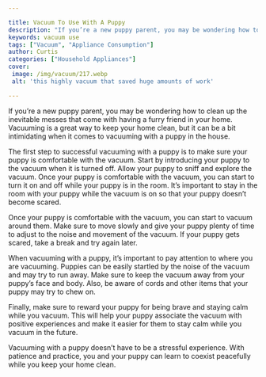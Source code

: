 ```yaml
---

title: Vacuum To Use With A Puppy
description: "If you’re a new puppy parent, you may be wondering how to clean up the inevitable messes that come with having a furry friend in y...learn more about it now"
keywords: vacuum use
tags: ["Vacuum", "Appliance Consumption"]
author: Curtis
categories: ["Household Appliances"]
cover: 
 image: /img/vacuum/217.webp
 alt: 'this highly vacuum that saved huge amounts of work'

---
```


If you’re a new puppy parent, you may be wondering how to clean up the inevitable messes that come with having a furry friend in your home. Vacuuming is a great way to keep your home clean, but it can be a bit intimidating when it comes to vacuuming with a puppy in the house.

The first step to successful vacuuming with a puppy is to make sure your puppy is comfortable with the vacuum. Start by introducing your puppy to the vacuum when it is turned off. Allow your puppy to sniff and explore the vacuum. Once your puppy is comfortable with the vacuum, you can start to turn it on and off while your puppy is in the room. It’s important to stay in the room with your puppy while the vacuum is on so that your puppy doesn’t become scared.

Once your puppy is comfortable with the vacuum, you can start to vacuum around them. Make sure to move slowly and give your puppy plenty of time to adjust to the noise and movement of the vacuum. If your puppy gets scared, take a break and try again later.

When vacuuming with a puppy, it’s important to pay attention to where you are vacuuming. Puppies can be easily startled by the noise of the vacuum and may try to run away. Make sure to keep the vacuum away from your puppy’s face and body. Also, be aware of cords and other items that your puppy may try to chew on.

Finally, make sure to reward your puppy for being brave and staying calm while you vacuum. This will help your puppy associate the vacuum with positive experiences and make it easier for them to stay calm while you vacuum in the future.

Vacuuming with a puppy doesn’t have to be a stressful experience. With patience and practice, you and your puppy can learn to coexist peacefully while you keep your home clean.
